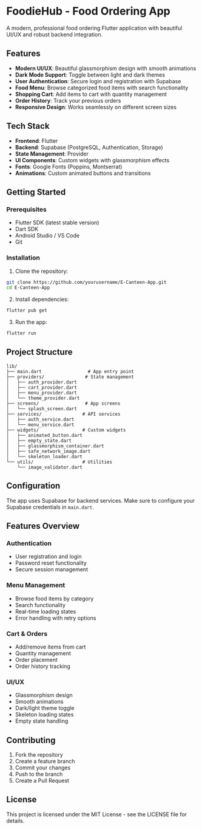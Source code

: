 # FoodieHub - Food Ordering App

A modern, professional food ordering Flutter application with beautiful UI/UX and robust backend integration.

## Features

- **Modern UI/UX**: Beautiful glassmorphism design with smooth animations
- **Dark Mode Support**: Toggle between light and dark themes
- **User Authentication**: Secure login and registration with Supabase
- **Food Menu**: Browse categorized food items with search functionality
- **Shopping Cart**: Add items to cart with quantity management
- **Order History**: Track your previous orders
- **Responsive Design**: Works seamlessly on different screen sizes

## Tech Stack

- **Frontend**: Flutter
- **Backend**: Supabase (PostgreSQL, Authentication, Storage)
- **State Management**: Provider
- **UI Components**: Custom widgets with glassmorphism effects
- **Fonts**: Google Fonts (Poppins, Montserrat)
- **Animations**: Custom animated buttons and transitions

## Getting Started

### Prerequisites

- Flutter SDK (latest stable version)
- Dart SDK
- Android Studio / VS Code
- Git

### Installation

1. Clone the repository:
```bash
git clone https://github.com/yourusername/E-Canteen-App.git
cd E-Canteen-App
```

2. Install dependencies:
```bash
flutter pub get
```

3. Run the app:
```bash
flutter run
```

## Project Structure

```
lib/
├── main.dart                 # App entry point
├── providers/               # State management
│   ├── auth_provider.dart
│   ├── cart_provider.dart
│   ├── menu_provider.dart
│   └── theme_provider.dart
├── screens/                 # App screens
│   └── splash_screen.dart
├── services/               # API services
│   ├── auth_service.dart
│   └── menu_service.dart
├── widgets/                # Custom widgets
│   ├── animated_button.dart
│   ├── empty_state.dart
│   ├── glassmorphism_container.dart
│   ├── safe_network_image.dart
│   └── skeleton_loader.dart
└── utils/                  # Utilities
    └── image_validator.dart
```

## Configuration

The app uses Supabase for backend services. Make sure to configure your Supabase credentials in `main.dart`.

## Features Overview

### Authentication
- User registration and login
- Password reset functionality
- Secure session management

### Menu Management
- Browse food items by category
- Search functionality
- Real-time loading states
- Error handling with retry options

### Cart & Orders
- Add/remove items from cart
- Quantity management
- Order placement
- Order history tracking

### UI/UX
- Glassmorphism design
- Smooth animations
- Dark/light theme toggle
- Skeleton loading states
- Empty state handling

## Contributing

1. Fork the repository
2. Create a feature branch
3. Commit your changes
4. Push to the branch
5. Create a Pull Request

## License

This project is licensed under the MIT License - see the LICENSE file for details.
